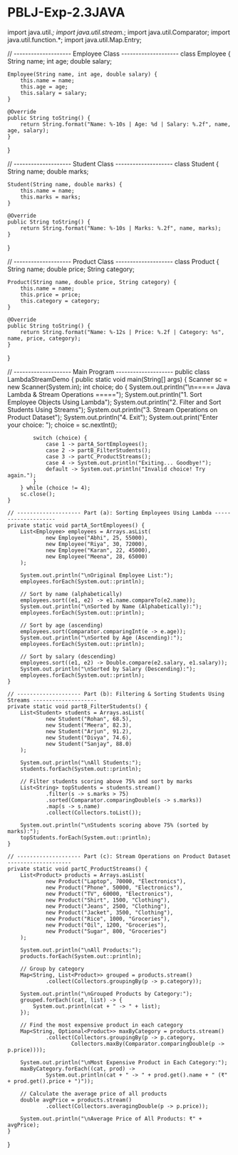 # PBLJ-Exp-2.3JAVA
import java.util.*;
import java.util.stream.*;
import java.util.Comparator;
import java.util.function.*;
import java.util.Map.Entry;

// -------------------- Employee Class --------------------
class Employee {
    String name;
    int age;
    double salary;

    Employee(String name, int age, double salary) {
        this.name = name;
        this.age = age;
        this.salary = salary;
    }

    @Override
    public String toString() {
        return String.format("Name: %-10s | Age: %d | Salary: %.2f", name, age, salary);
    }
}

// -------------------- Student Class --------------------
class Student {
    String name;
    double marks;

    Student(String name, double marks) {
        this.name = name;
        this.marks = marks;
    }

    @Override
    public String toString() {
        return String.format("Name: %-10s | Marks: %.2f", name, marks);
    }
}

// -------------------- Product Class --------------------
class Product {
    String name;
    double price;
    String category;

    Product(String name, double price, String category) {
        this.name = name;
        this.price = price;
        this.category = category;
    }

    @Override
    public String toString() {
        return String.format("Name: %-12s | Price: %.2f | Category: %s", name, price, category);
    }
}

// -------------------- Main Program --------------------
public class LambdaStreamDemo {
    public static void main(String[] args) {
        Scanner sc = new Scanner(System.in);
        int choice;
        do {
            System.out.println("\n===== Java Lambda & Stream Operations =====");
            System.out.println("1. Sort Employee Objects Using Lambda");
            System.out.println("2. Filter and Sort Students Using Streams");
            System.out.println("3. Stream Operations on Product Dataset");
            System.out.println("4. Exit");
            System.out.print("Enter your choice: ");
            choice = sc.nextInt();

            switch (choice) {
                case 1 -> partA_SortEmployees();
                case 2 -> partB_FilterStudents();
                case 3 -> partC_ProductStreams();
                case 4 -> System.out.println("Exiting... Goodbye!");
                default -> System.out.println("Invalid choice! Try again.");
            }
        } while (choice != 4);
        sc.close();
    }

    // -------------------- Part (a): Sorting Employees Using Lambda --------------------
    private static void partA_SortEmployees() {
        List<Employee> employees = Arrays.asList(
                new Employee("Abhi", 25, 55000),
                new Employee("Riya", 30, 72000),
                new Employee("Karan", 22, 45000),
                new Employee("Meena", 28, 65000)
        );

        System.out.println("\nOriginal Employee List:");
        employees.forEach(System.out::println);

        // Sort by name (alphabetically)
        employees.sort((e1, e2) -> e1.name.compareTo(e2.name));
        System.out.println("\nSorted by Name (Alphabetically):");
        employees.forEach(System.out::println);

        // Sort by age (ascending)
        employees.sort(Comparator.comparingInt(e -> e.age));
        System.out.println("\nSorted by Age (Ascending):");
        employees.forEach(System.out::println);

        // Sort by salary (descending)
        employees.sort((e1, e2) -> Double.compare(e2.salary, e1.salary));
        System.out.println("\nSorted by Salary (Descending):");
        employees.forEach(System.out::println);
    }

    // -------------------- Part (b): Filtering & Sorting Students Using Streams --------------------
    private static void partB_FilterStudents() {
        List<Student> students = Arrays.asList(
                new Student("Rohan", 68.5),
                new Student("Meera", 82.3),
                new Student("Arjun", 91.2),
                new Student("Divya", 74.6),
                new Student("Sanjay", 88.0)
        );

        System.out.println("\nAll Students:");
        students.forEach(System.out::println);

        // Filter students scoring above 75% and sort by marks
        List<String> topStudents = students.stream()
                .filter(s -> s.marks > 75)
                .sorted(Comparator.comparingDouble(s -> s.marks))
                .map(s -> s.name)
                .collect(Collectors.toList());

        System.out.println("\nStudents scoring above 75% (sorted by marks):");
        topStudents.forEach(System.out::println);
    }

    // -------------------- Part (c): Stream Operations on Product Dataset --------------------
    private static void partC_ProductStreams() {
        List<Product> products = Arrays.asList(
                new Product("Laptop", 70000, "Electronics"),
                new Product("Phone", 50000, "Electronics"),
                new Product("TV", 60000, "Electronics"),
                new Product("Shirt", 1500, "Clothing"),
                new Product("Jeans", 2500, "Clothing"),
                new Product("Jacket", 3500, "Clothing"),
                new Product("Rice", 1000, "Groceries"),
                new Product("Oil", 1200, "Groceries"),
                new Product("Sugar", 800, "Groceries")
        );

        System.out.println("\nAll Products:");
        products.forEach(System.out::println);

        // Group by category
        Map<String, List<Product>> grouped = products.stream()
                .collect(Collectors.groupingBy(p -> p.category));

        System.out.println("\nGrouped Products by Category:");
        grouped.forEach((cat, list) -> {
            System.out.println(cat + " -> " + list);
        });

        // Find the most expensive product in each category
        Map<String, Optional<Product>> maxByCategory = products.stream()
                .collect(Collectors.groupingBy(p -> p.category,
                        Collectors.maxBy(Comparator.comparingDouble(p -> p.price))));

        System.out.println("\nMost Expensive Product in Each Category:");
        maxByCategory.forEach((cat, prod) ->
                System.out.println(cat + " -> " + prod.get().name + " (₹" + prod.get().price + ")"));

        // Calculate the average price of all products
        double avgPrice = products.stream()
                .collect(Collectors.averagingDouble(p -> p.price));

        System.out.println("\nAverage Price of All Products: ₹" + avgPrice);
    }
}
